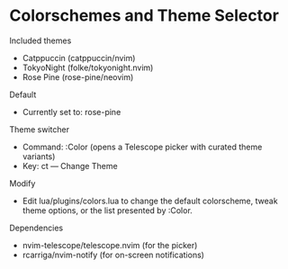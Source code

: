 # Colorschemes and Theme Selector

Included themes
- Catppuccin (catppuccin/nvim)
- TokyoNight (folke/tokyonight.nvim)
- Rose Pine (rose-pine/neovim)

Default
- Currently set to: rose-pine

Theme switcher
- Command: :Color (opens a Telescope picker with curated theme variants)
- Key: <leader>ct — Change Theme

Modify
- Edit lua/plugins/colors.lua to change the default colorscheme, tweak theme options, or the list presented by :Color.

Dependencies
- nvim-telescope/telescope.nvim (for the picker)
- rcarriga/nvim-notify (for on-screen notifications)
